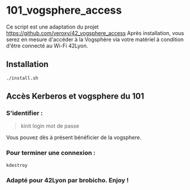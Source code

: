 # 101_vogsphere_access

Ce script est une adaptation du projet https://github.com/veroxy/42_vogsphere_access
Après installation, vous serez en mesure d'accéder à la Vogsphère via votre matériel à condition d'être connecté au Wi-Fi 42Lyon.

## Installation

	./install.sh

## Accès Kerberos et vogsphere du 101


### S'identifier :

> kinit login
> mot de passe

Vous pouvez dès à présent bénéficier de la vogsphere.

### Pour terminer une connexion :

    kdestroy


### Adapté pour 42Lyon par brobicho. Enjoy !
